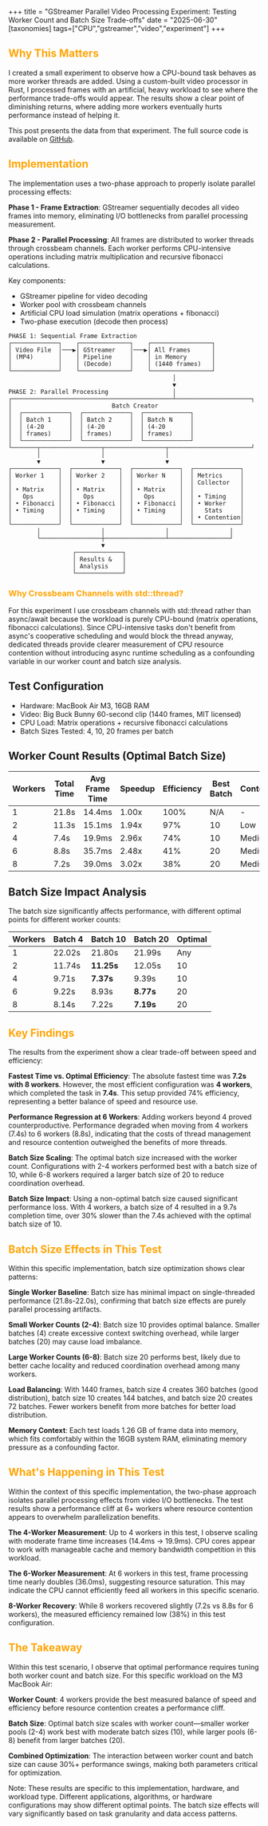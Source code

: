 +++
title = "GStreamer Parallel Video Processing Experiment: Testing Worker Count and Batch Size Trade-offs"
date = "2025-06-30"
[taxonomies]
tags=["CPU","gstreamer","video","experiment"]
+++

## <span style="color:orange;">  Why This Matters </span>

I created a small experiment to observe how a CPU-bound task behaves as more worker threads are added. Using a custom-built video processor in Rust, I processed frames with an artificial, heavy workload to see where the performance trade-offs would appear. The results show a clear point of diminishing returns, where adding more workers eventually hurts performance instead of helping it. 

This post presents the data from that experiment. The full source code is available on [GitHub](https://github.com/altunenes/gstreamer-parallelism-study).

## <span style="color:orange;">  Implementation </span>

The implementation uses a two-phase approach to properly isolate parallel processing effects:

**Phase 1 - Frame Extraction**: GStreamer sequentially decodes all video frames into memory, eliminating I/O bottlenecks from parallel processing measurement.

**Phase 2 - Parallel Processing**: All frames are distributed to worker threads through crossbeam channels. Each worker performs CPU-intensive operations including matrix multiplication and recursive fibonacci calculations.

Key components:

- GStreamer pipeline for video decoding
- Worker pool with crossbeam channels
- Artificial CPU load simulation (matrix operations + fibonacci)
- Two-phase execution (decode then process)

```
PHASE 1: Sequential Frame Extraction
┌─────────────┐    ┌──────────────┐    ┌─────────────────┐
│ Video File  │───▶│ GStreamer    │───▶│ All Frames      │
│ (MP4)       │    │ Pipeline     │    │ in Memory       │
│             │    │ (Decode)     │    │ (1440 frames)   │
└─────────────┘    └──────────────┘    └─────────────────┘
                                              │
                                              ▼
PHASE 2: Parallel Processing                  │
┌─────────────────────────────────────────────┴─────────────────────┐
│                            Batch Creator                                   
│  ┌─────────────┐  ┌─────────────┐  ┌─────────────┐                         
│  │ Batch 1     │  │ Batch 2     │  │ Batch N     │                         
│  │ (4-20       │  │ (4-20       │  │ (4-20       │                         
│  │ frames)     │  │ frames)     │  │ frames)     │                       
│  └─────────────┘  └─────────────┘  └─────────────┘                        
└───────┬─────────────────┬─────────────────┬───────────────────────┘
        │                 │                 │
        ▼                 ▼                 ▼
┌─────────────┐  ┌─────────────┐  ┌─────────────┐  ┌─────────────┐
│ Worker 1    │  │ Worker 2    │  │ Worker N    │  │ Metrics     │
│             │  │             │  │             │  │ Collector   │
│ • Matrix    │  │ • Matrix    │  │ • Matrix    │  │             │
│   Ops       │  │   Ops       │  │   Ops       │  │ • Timing    │
│ • Fibonacci │  │ • Fibonacci │  │ • Fibonacci │  │ • Worker    │
│ • Timing    │  │ • Timing    │  │ • Timing    │  │   Stats     │
│             │  │             │  │             │  │ • Contention│
└─────────────┘  └─────────────┘  └─────────────┘  └─────────────┘
        │                 │                 │                 │
        └─────────────────┼─────────────────┴─────────────────┘
                          ▼
                  ┌─────────────┐
                  │ Results &   │
                  │ Analysis    │
                  └─────────────┘
```

###  <span style="color:orange;"> Why Crossbeam Channels with std::thread? </span>

For this experiment I use crossbeam channels with std::thread rather than async/await because the workload is purely CPU-bound (matrix operations, fibonacci calculations). Since CPU-intensive tasks don't benefit from async's cooperative scheduling and would block the thread anyway, dedicated threads provide clearer measurement of CPU resource contention without introducing async runtime scheduling as a confounding variable in our worker count and batch size analysis.

## Test Configuration

- Hardware: MacBook Air M3, 16GB RAM
- Video: Big Buck Bunny 60-second clip (1440 frames, MIT licensed)
- CPU Load: Matrix operations + recursive fibonacci calculations
- Batch Sizes Tested: 4, 10, 20 frames per batch

## Worker Count Results (Optimal Batch Size)

| Workers | Total Time | Avg Frame Time | Speedup | Efficiency | Best Batch | Contention |
|---------|------------|----------------|---------|------------|------------|------------|
| 1       | 21.8s      | 14.4ms        | 1.00x   | 100%       | N/A        | -          |
| 2       | 11.3s      | 15.1ms        | 1.94x   | 97%        | 10         | Low        |
| 4       | 7.4s       | 19.9ms        | 2.96x   | 74%        | 10         | Medium     |
| 6       | 8.8s       | 35.7ms        | 2.48x   | 41%        | 20         | Medium     |
| 8       | 7.2s       | 39.0ms        | 3.02x   | 38%        | 20         | Medium     |

## Batch Size Impact Analysis

The batch size significantly affects performance, with different optimal points for different worker counts:

| Workers | Batch 4 | Batch 10 | Batch 20 | Optimal |
|---------|---------|----------|----------|---------|
| 1       | 22.02s  | 21.80s   | 21.99s   | Any     |
| 2       | 11.74s  | **11.25s** | 12.05s | 10      |
| 4       | 9.71s   | **7.37s**  | 9.39s  | 10      |
| 6       | 9.22s   | 8.93s    | **8.77s** | 20    |
| 8       | 8.14s   | 7.22s    | **7.19s** | 20    |

## <span style="color:orange;">  Key Findings </span>

The results from the experiment show a clear trade-off between speed and efficiency:

**Fastest Time vs. Optimal Efficiency**: The absolute fastest time was **7.2s with 8 workers**. However, the most efficient configuration was **4 workers**, which completed the task in **7.4s**. This setup provided 74% efficiency, representing a better balance of speed and resource use.

**Performance Regression at 6 Workers**: Adding workers beyond 4 proved counterproductive. Performance degraded when moving from 4 workers (7.4s) to 6 workers (8.8s), indicating that the costs of thread management and resource contention outweighed the benefits of more threads.

**Batch Size Scaling**: The optimal batch size increased with the worker count. Configurations with 2-4 workers performed best with a batch size of 10, while 6-8 workers required a larger batch size of 20 to reduce coordination overhead.

**Batch Size Impact**: Using a non-optimal batch size caused significant performance loss. With 4 workers, a batch size of 4 resulted in a 9.7s completion time, over 30% slower than the 7.4s achieved with the optimal batch size of 10.

## <span style="color:orange;">  Batch Size Effects in This Test </span>

Within this specific implementation, batch size optimization shows clear patterns:

**Single Worker Baseline**: Batch size has minimal impact on single-threaded performance (21.8s-22.0s), confirming that batch size effects are purely parallel processing artifacts.

**Small Worker Counts (2-4)**: Batch size 10 provides optimal balance. Smaller batches (4) create excessive context switching overhead, while larger batches (20) may cause load imbalance.

**Large Worker Counts (6-8)**: Batch size 20 performs best, likely due to better cache locality and reduced coordination overhead among many workers.

**Load Balancing**: With 1440 frames, batch size 4 creates 360 batches (good distribution), batch size 10 creates 144 batches, and batch size 20 creates 72 batches. Fewer workers benefit from more batches for better load distribution.

**Memory Context**: Each test loads 1.26 GB of frame data into memory, which fits comfortably within the 16GB system RAM, eliminating memory pressure as a confounding factor.

## <span style="color:orange;">  What's Happening in This Test </span>

Within the context of this specific implementation, the two-phase approach isolates parallel processing effects from video I/O bottlenecks. The test results show a performance cliff at 6+ workers where resource contention appears to overwhelm parallelization benefits.

**The 4-Worker Measurement**: Up to 4 workers in this test, I observe scaling with moderate frame time increases (14.4ms → 19.9ms). CPU cores appear to work with manageable cache and memory bandwidth competition in this workload.

**The 6-Worker Measurement**: At 6 workers in this test, frame processing time nearly doubles (36.0ms), suggesting resource saturation. This may indicate the CPU cannot efficiently feed all workers in this specific scenario.

**8-Worker Recovery**: While 8 workers recovered slightly (7.2s vs 8.8s for 6 workers), the measured efficiency remained low (38%) in this test configuration.

## <span style="color:orange;">  The Takeaway </span>

Within this test scenario, I observe that optimal performance requires tuning both worker count and batch size. For this specific workload on the M3 MacBook Air:

**Worker Count**: 4 workers provide the best measured balance of speed and efficiency before resource contention creates a performance cliff.

**Batch Size**: Optimal batch size scales with worker count—smaller worker pools (2-4) work best with moderate batch sizes (10), while larger pools (6-8) benefit from larger batches (20).

**Combined Optimization**: The interaction between worker count and batch size can cause 30%+ performance swings, making both parameters critical for optimization.

Note: These results are specific to this implementation, hardware, and workload type. Different applications, algorithms, or hardware configurations may show different optimal points. The batch size effects will vary significantly based on task granularity and data access patterns.
